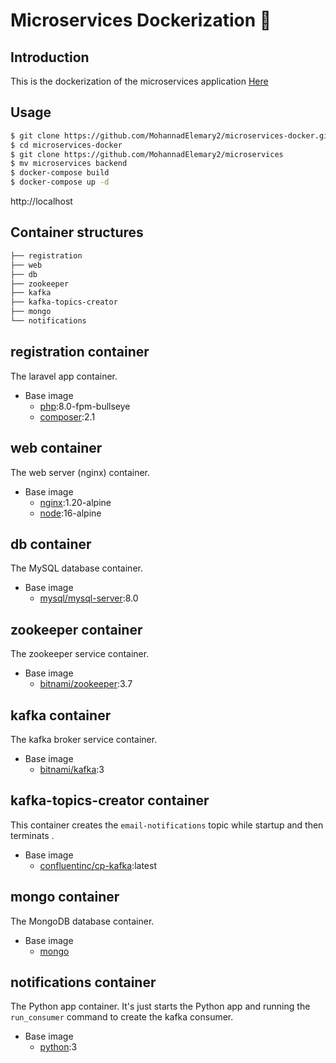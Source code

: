 
# Microservices Dockerization 🐳

## Introduction

This is the dockerization of the microservices application [Here](https://github.com/MohannadElemary2/microservices)

## Usage

```bash
$ git clone https://github.com/MohannadElemary2/microservices-docker.git
$ cd microservices-docker
$ git clone https://github.com/MohannadElemary2/microservices
$ mv microservices backend
$ docker-compose build
$ docker-compose up -d
```

http://localhost

## Container structures

```bash
├── registration
├── web
├── db
├── zookeeper
├── kafka
├── kafka-topics-creator
├── mongo
└── notifications
```

## registration container
The laravel app container.

- Base image
  - [php](https://hub.docker.com/_/php):8.0-fpm-bullseye
  - [composer](https://hub.docker.com/_/composer):2.1

## web container
The web server (nginx) container.

- Base image
  - [nginx](https://hub.docker.com/_/nginx):1.20-alpine
  - [node](https://hub.docker.com/_/node):16-alpine

## db container
The MySQL database container.

- Base image
  - [mysql/mysql-server](https://hub.docker.com/r/mysql/mysql-server):8.0

## zookeeper container
The zookeeper service container.

- Base image
  - [bitnami/zookeeper](https://hub.docker.com/r/bitnami/zookeeper):3.7

## kafka container
The kafka broker service container.

- Base image
  - [bitnami/kafka](https://hub.docker.com/r/bitnami/kafka):3

## kafka-topics-creator container
This container creates the `email-notifications` topic while startup and then terminats .

- Base image
  - [confluentinc/cp-kafka](https://hub.docker.com/r/confluentinc/cp-kafka):latest

## mongo container
The MongoDB database container.

- Base image
  - [mongo](https://hub.docker.com/_/mongo)

## notifications container
The Python app container. It's just starts the Python app and running the `run_consumer` command to create the kafka consumer.

- Base image
  - [python](https://hub.docker.com/_/python):3
